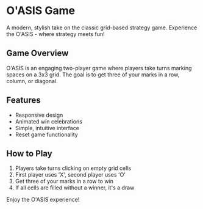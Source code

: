 # O'ASIS Game

A modern, stylish take on the classic grid-based strategy game. Experience the O'ASIS - where strategy meets fun!

## Game Overview

O'ASIS is an engaging two-player game where players take turns marking spaces on a 3x3 grid. The goal is to get three of your marks in a row, column, or diagonal.

## Features

- Responsive design
- Animated win celebrations
- Simple, intuitive interface
- Reset game functionality

## How to Play

1. Players take turns clicking on empty grid cells
2. First player uses 'X', second player uses 'O'
3. Get three of your marks in a row to win
4. If all cells are filled without a winner, it's a draw

Enjoy the O'ASIS experience!
